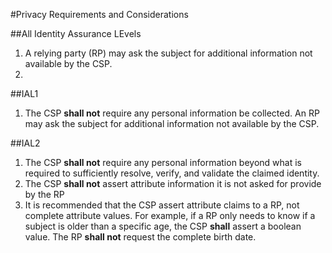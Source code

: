 #Privacy Requirements and Considerations

##All Identity Assurance LEvels
1.  A relying party (RP) may ask the subject for additional information not available by the CSP.
2. 

##IAL1
1.  The CSP **shall not** require any personal information be collected.  An RP may ask the subject for additional information not available by the CSP.

##IAL2
1.  The CSP **shall not** require any personal information beyond what is required to sufficiently resolve, verify, and validate the claimed identity.  
2. The CSP **shall not** assert attribute information it is not asked for provide by the RP
3. It is recommended that the CSP assert attribute claims to a RP, not complete attribute values.  For example, if a RP only needs to know if a subject is older than a specific age, the CSP **shall** assert a boolean value.  The RP **shall not** request the complete birth date.